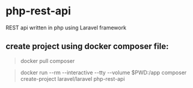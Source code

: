 # php-rest-api

REST api written in php using Laravel framework

## create project using docker composer file:

> docker pull composer

> docker run --rm --interactive --tty --volume $PWD:/app composer create-project laravel/laravel php-rest-api
